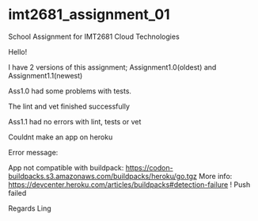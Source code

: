 # imt2681_assignment_01
School Assignment for IMT2681 Cloud Technologies


Hello!

I have 2 versions of this assignment; Assignment1.0(oldest) and Assignment1.1(newest)

Ass1.0 had some problems with tests.

The lint and vet finished successfully

Ass1.1 had no errors with lint, tests or vet

Couldnt make an app on heroku

Error message:

App not compatible with buildpack: https://codon-buildpacks.s3.amazonaws.com/buildpacks/heroku/go.tgz
       More info: https://devcenter.heroku.com/articles/buildpacks#detection-failure
 !     Push failed

Regards Ling

